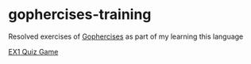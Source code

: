 # gophercises-training
Resolved exercises of [Gophercises](https://gophercises.com) as part of my learning this language

[EX1 Quiz Game](/quiz_game/)
